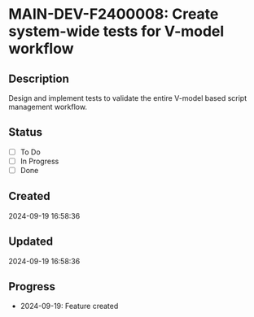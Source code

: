 # MAIN-DEV-F2400008: Create system-wide tests for V-model workflow

## Description
Design and implement tests to validate the entire V-model based script management workflow.

## Status
- [ ] To Do
- [ ] In Progress
- [ ] Done

## Created
2024-09-19 16:58:36

## Updated
2024-09-19 16:58:36

## Progress
- 2024-09-19: Feature created
